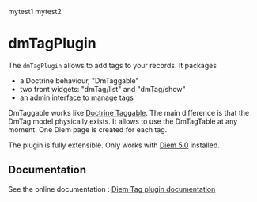 mytest1
mytest2

dmTagPlugin
=================

The `dmTagPlugin` allows to add tags to your records.
It packages
- a Doctrine behaviour, "DmTaggable"
- two front widgets: "dmTag/list" and "dmTag/show"
- an admin interface to manage tags

DmTaggable works like [Doctrine Taggable](http://www.doctrine-project.org/extension/Taggable/1_2-1_0).
The main difference is that the DmTag model physically exists.
It allows to use the DmTagTable at any moment.
One Diem page is created for each tag.

The plugin is fully extensible. Only works with [Diem 5.0](http://diem-project.org/) installed.

Documentation
-------------

See the online documentation : [Diem Tag plugin documentation](http://diem-project.org/plugins/dmtagplugin)
